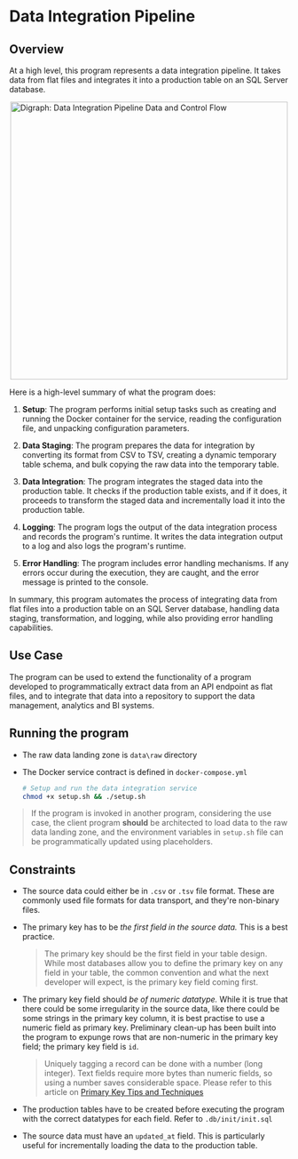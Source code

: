 # Data Integration Pipeline

## Overview
At a high level, this program represents a data integration pipeline. It takes data from flat files and integrates it into a production table on an SQL Server database. 

<img src="https://github.com/richardogoma/data-integration-pipeline/assets/108296666/77d56164-2c96-43bd-87cd-9ff7f1de1728" alt="Digraph: Data Integration Pipeline Data and Control Flow" style="display: block; margin-left: auto; margin-right: auto;" width="500" height="500">

Here is a high-level summary of what the program does:

1. **Setup**: The program performs initial setup tasks such as creating and running the Docker container for the service, reading the configuration file, and unpacking configuration parameters.

2. **Data Staging**: The program prepares the data for integration by converting its format from CSV to TSV, creating a dynamic temporary table schema, and bulk copying the raw data into the temporary table.

3. **Data Integration**: The program integrates the staged data into the production table. It checks if the production table exists, and if it does, it proceeds to transform the staged data and incrementally load it into the production table.

4. **Logging**: The program logs the output of the data integration process and records the program's runtime. It writes the data integration output to a log and also logs the program's runtime.

5. **Error Handling**: The program includes error handling mechanisms. If any errors occur during the execution, they are caught, and the error message is printed to the console.

In summary, this program automates the process of integrating data from flat files into a production table on an SQL Server database, handling data staging, transformation, and logging, while also providing error handling capabilities.

## Use Case
The program can be used to extend the functionality of a program developed to programmatically extract data from an API endpoint as flat files, and to integrate that data into a repository to support the data management, analytics and BI systems.

## Running the program
* The raw data landing zone is `data\raw` directory
* The Docker service contract is defined in `docker-compose.yml`

    ```bash
    # Setup and run the data integration service
    chmod +x setup.sh && ./setup.sh
    ```
        
> If the program is invoked in another program, considering the use case, the client program **should** be architected to load data to the raw data landing zone, and the environment variables in `setup.sh` file can be programmatically updated using placeholders.

## Constraints
* The source data could either be in `.csv` or `.tsv` file format. These are commonly used file formats for data transport, and they're non-binary files.
* The primary key has to be _the first field in the source data._ This is a best practice.

    > The primary key should be the first field in your table design. While most databases allow you to define the primary key on any field in your table, the common convention and what the next developer will expect, is the primary key field coming first.

* The primary key field should _be of numeric datatype._ While it is true that there could be some irregularity in the source data, like there could be some strings in the primary key column, it is best practise to use a numeric field as primary key. Preliminary clean-up has been built into the program to expunge rows that are non-numeric in the primary key field; the primary key field is `id`. 

    > Uniquely tagging a record can be done with a number (long integer). Text fields require more bytes than numeric fields, so using a number saves considerable space. Please refer to this article on [Primary Key Tips and Techniques](https://www.fmsinc.com/free/newtips/PrimaryKey.asp)

* The production tables have to be created before executing the program with the correct datatypes for each field. Refer to `.db/init/init.sql`

* The source data must have an `updated_at` field. This is particularly useful for incrementally loading the data to the production table.




